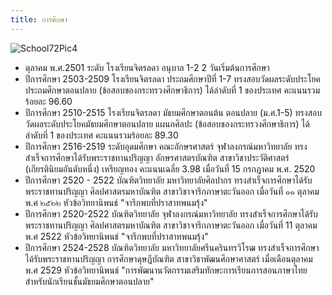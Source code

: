 ```yaml
---
title: การศึกษา
---
```


![School72Pic4](http://www.sirindhorn.net/images/School72Pic4.jpg)
<ul>
<li>ตุลาคม พ.ศ.2501 ระดับ โรงเรียนจิตรลดา อนุบาล 1-2 2 วันเริ่มต้นการศึกษา</li>
<li>ปีการศึกษา 2503-2509 โรงเรียนจิตรลดา ประถมศึกษาปีที่ 1-7 ทรงสอบวัดผลระดับประโยคประถมศึกษาตอนปลาย (ข้อสอบของกระทรวงศึกษาธิการ) ได้ลำดับที่ 1 ของประเทศ คะแนนรวมร้อยละ 96.60</li>
<li>ปีการศึกษา 2510-2515 โรงเรียนจิตรลดา มัธยมศึกษาตอนต้น ตอนปลาย (ม.ศ.1-5) ทรงสอบวัดผลระดับประโยคมัธยมศึกษาตอนปลาย แผนกศิลปะ (ข้อสอบของกระทรวงศึกษาธิการ) ได้ลำดับที่ 1 ของประเทศ คะแนนรวมร้อยละ 89.30</li>
<li>ปีการศึกษา 2516-2519 ระดับอุดมศึกษา คณะอักษรศาสตร์ จุฬาลงกรณ์มหาวิทยาลัย ทรงสำเร็จการศึกษาได้รับพระราชทานปริญญา อักษรศาสตรบัณฑิต สาขาวิชาประวัติศาสตร์ (เกียรตินิยมอันดับหนึ่ง) เหรียญทอง คะแนนเฉลี่ย 3.98 เมื่อวันที่ 15 กรกฎาคม พ.ศ. 2520</li>
<li>ปีการศึกษา 2520 - 2522 บัณฑิตวิทยาลัย มหาวิทยาลัยศิลปากร ทรงสำเร็จการศึกษาได้รับพระราชทานปริญญา ศิลปศาสตรมหาบัณฑิต สาขาวิชาจารึกภาษาตะวันออก เมื่อวันที่ ๑๑ ตุลาคม พ.ศ ๒๕๒๒ หัวข้อวิทยานิพนธ์ "จารึกพบที่ปราสาทพนมรุ้ง"</li>
<li>ปีการศึกษา 2520-2522 บัณฑิตวิทยาลัย จุฬาลงกรณ์มหาวิทยาลัย ทรงสำเร็จการศึกษาได้รับพระราชทานปริญญา ศิลปศาสตรมหาบัณฑิต สาขาวิชาจารึกภาษาตะวันออก เมื่อวันที่ 11 ตุลาคม พ.ศ 2522 หัวข้อวิทยานิพนธ์ "จารึกพบที่ปราสาทพนมรุ้ง"</li>
<li>ปีการศึกษา 2524-2528 บัณฑิตวิทยาลัย มหาวิทยาลัยศรีนครินทรวิโรฒ ทรงสำเร็จการศึกษาได้รับพระราชทานปริญญา การศึกษาดุษฎีบัณฑิต สาขาวิชาพัฒนศึกษาศาสตร์ เมื่อเดือนตุลาคม พ.ศ 2529 หัวข้อวิทยานิพนธ์ "การพัฒนานวัตกรรมเสริมทักษะการเรียนการสอนภาษาไทย สำหรับนักเรียนชั้นมัธยมศึกษาตอนปลาย"</li>
</ul>